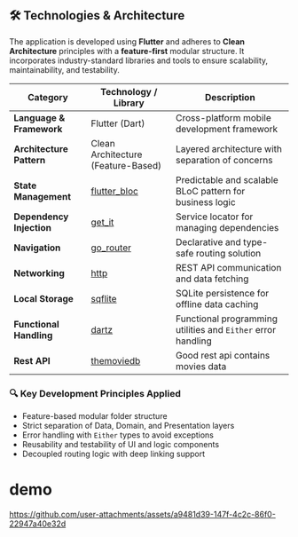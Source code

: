 <h2>🛠️ Technologies & Architecture</h2>

<p>
  The application is developed using <strong>Flutter</strong> and adheres to 
  <strong>Clean Architecture</strong> principles with a <strong>feature-first</strong> modular structure.
  It incorporates industry-standard libraries and tools to ensure scalability, maintainability, and testability.
</p>

<table>
  <thead>
    <tr>
      <th>Category</th>
      <th>Technology / Library</th>
      <th>Description</th>
    </tr>
  </thead>
  <tbody>
    <tr>
      <td><strong>Language & Framework</strong></td>
      <td>Flutter (Dart)</td>
      <td>Cross-platform mobile development framework</td>
    </tr>
    <tr>
      <td><strong>Architecture Pattern</strong></td>
      <td>Clean Architecture (Feature-Based)</td>
      <td>Layered architecture with separation of concerns</td>
    </tr>
    <tr>
      <td><strong>State Management</strong></td>
      <td><a href="https://pub.dev/packages/flutter_bloc">flutter_bloc</a></td>
      <td>Predictable and scalable BLoC pattern for business logic</td>
    </tr>
    <tr>
      <td><strong>Dependency Injection</strong></td>
      <td><a href="https://pub.dev/packages/get_it">get_it</a></td>
      <td>Service locator for managing dependencies</td>
    </tr>
    <tr>
      <td><strong>Navigation</strong></td>
      <td><a href="https://pub.dev/packages/go_router">go_router</a></td>
      <td>Declarative and type-safe routing solution</td>
    </tr>
    <tr>
      <td><strong>Networking</strong></td>
      <td><a href="https://pub.dev/packages/http">http</a></td>
      <td>REST API communication and data fetching</td>
    </tr>
    <tr>
      <td><strong>Local Storage</strong></td>
      <td><a href="https://pub.dev/packages/sqflite">sqflite</a></td>
      <td>SQLite persistence for offline data caching</td>
    </tr>
    <tr>
      <td><strong>Functional Handling</strong></td>
      <td><a href="https://pub.dev/packages/dartz">dartz</a></td>
      <td>Functional programming utilities and <code>Either</code> error handling</td>
    </tr>

<tr>
      <td><strong>Rest API</strong></td>
      <td><a href="https://pub.dev/packages/dartz](https://developer.themoviedb.org/docs/getting-started)">themoviedb</a></td>
      <td>Good rest api contains movies data</td>
    </tr>
    
  </tbody>
</table>

<h3>🔍 Key Development Principles Applied</h3>
<ul>
  <li>Feature-based modular folder structure</li>
  <li>Strict separation of Data, Domain, and Presentation layers</li>
  <li>Error handling with <code>Either</code> types to avoid exceptions</li>
  <li>Reusability and testability of UI and logic components</li>
  <li>Decoupled routing logic with deep linking support</li>
</ul>


# demo
https://github.com/user-attachments/assets/a9481d39-147f-4c2c-86f0-22947a40e32d










